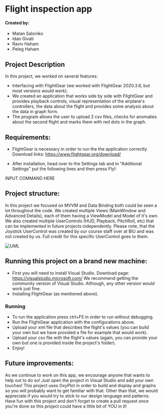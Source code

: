 # Flight inspection app
#### Created by:
- Matan Saloniko
- Idan Givati
- Raviv Haham
- Peleg Haham


Project Description
- 
In this project, we worked on several features:
- Interfacing with FlightGear (we worked with FlightGear 2020.3.6, but most versions would work).
- We created an application that works side by side with FlightGear and provides playback controls, visual representation of the airplane's controllers, the data about the flight and provides some analysis about the data in graph form.
- The program allows the user to upload 2 csv files, checks for anomalies about the second flight and marks them with red dots in the graph.

## Requirements:

- FlightGear is necessary in order to run the the application correctly.
Download links:
https://www.flightgear.org/download/

- After installation, head over to the Settings tab and in "Additional Settings" put the following lines and then press Fly!:

INPUT COMMAND HERE

## Project structure:

In this project we focused on MVVM and Data Binding both could be seen a lot throughout the code.
We created multiple Views (MainWindow and Advanced Details), each of them having a ViewModel and Model of it's own.
We also created multiple UserControls (HUD, Playback, PitchRoll, etc) that can be implemented in future projects independently.
Please note, that the Joystick UserControl was created by our course staff over at BIU and was not created by us. Full credit for this specific UserControl goes to them.

![UML](https://i.imgur.com/FNQjCmi.png)

## Running this project on a brand new machine:

- First you will need to install Visual Studio.
	Download page:
	https://visualstudio.microsoft.com/
	We recommend getting the community version of Visual Studio. Although, any other version would work just fine.
- Installing FlightGear (as mentioned above).

### Running

- To run the application press ctrl+F5 in order to run without debugging.
- Run the FlightGear application with the configurations above.
- Upload your xml file that describes the flight's values (you can build your own but we have provided a file for example that would work).
- Upload your csv file with the flight's values (again, you can provide your own but one is provided inside the project's folder).
- Enjoy!

## Future improvements:

As we continue to work on this app, we encourage anyone that wants to help out to do so!
Just open the project in Visual Studio and add your own touches!
This project uses OxyPlot in order to build and display and graphs so you will probably want to get familiar with that.
Other than that, we would appreciate if you would try to stick to our design language and patterns.
Have fun with this project and don't forget to create a pull request once you're done so this project could have a little bit of YOU in it!